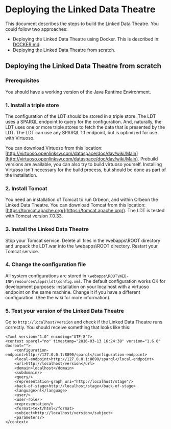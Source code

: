 # Deploying the Linked Data Theatre
This document describes the steps to build the Linked Data Theatre.
You could follow two approaches:

- Deploying the Linked Data Theatre using Docker. This is described in: [DOCKER.md](DOCKER.md).
- Deploying the Linked Data Theatre from scratch.

## Deploying the Linked Data Theatre from scratch

### Prerequisites
You should have a working version of the Java Runtime Environment.

### 1. Install a triple store
The configuration of the LDT should be stored in a triple store. The LDT uses a SPARQL endpoint to query for the configuration. And, naturally, the LDT uses one or more triple stores to fetch the data that is presented by the LDT. The LDT can use any SPARQL 1.1 endpoint, but is optimized for use with Virtuoso.

You can download Virtuoso from this location: [http://virtuoso.openlinksw.com/dataspace/doc/dav/wiki/Main](http://virtuoso.openlinksw.com/dataspace/doc/dav/wiki/Main).
Prebuild versions are available, you can also try to build virtuoso yourself.
Installing Virtuoso isn't necessary for the build process, but should be done as part of the installation.

### 2. Install Tomcat
You need an installation of Tomcat to run Orbeon, and within Orbeon the Linked Data Theatre.
You can download Tomcat from this location: [https://tomcat.apache.org/](https://tomcat.apache.org/).
The LDT is tested with Tomcat version 7.0.33.

### 3. Install the Linked Data Theatre
Stop your Tomcat service. Delete all files in the \webapps\ROOT directory and unpack the LDT.war into the \webapps\ROOT directory. Restart your Tomcat service.

### 4. Change the configuration file
All system configurations are stored in `\webapps\ROOT\WEB-INF\resources\apps\ldt\config.xml`. The default configuration works OK for development purposes: installation on your localhost with a virtuoso endpoint on the same machine. Change it if you have a different configuration. (See the wiki for more information).

### 5. Test your version of the Linked Data Theatre
Go to `http://localhost/version` and check if the Linked Data Theatre runs correctly. You should receive something that looks like this:

	<?xml version="1.0" encoding="UTF-8"?>
	<context sparql="no" timestamp="2016-03-13 16:24:38" version="1.6.0" docroot="">
		<configuration-endpoint>http://127.0.0.1:8890/sparql</configuration-endpoint>
		<local-endpoint>http://127.0.0.1:8890/sparql</local-endpoint>
		<url>http://localhost/version</url>
		<domain>localhost</domain>
		<subdomain/>
		<query/>
		<representation-graph uri="http://localhost/stage"/>
		<back-of-stage>http://localhost/stage</back-of-stage>
		<language>nl</language>
		<user/>
		<user-role/>
		<representation/>
		<format>text/html</format>
		<subject>http://localhost/version</subject>
		<parameters/>
	</context> 